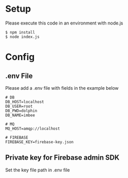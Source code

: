 # Setup
Please execute this code in an environment with node.js
```
$ npm install
$ node index.js
```

# Config
## .env File
Please add a .env file with fields in the example below
```
# DB
DB_HOST=localhost
DB_USER=root
DB_PWD=dolphin
DB_NAME=imbee

# MQ
MQ_HOST=amqp://localhost

# FIREBASE
FIREBASE_KEY=firebase-key.json
```

## Private key for Firebase admin SDK
Set the key file path in .env file